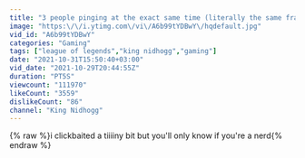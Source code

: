 ```yaml
---
title: "3 people pinging at the exact same time (literally the same frame)"
image: "https:\/\/i.ytimg.com\/vi\/A6b99tYDBwY\/hqdefault.jpg"
vid_id: "A6b99tYDBwY"
categories: "Gaming"
tags: ["league of legends","king nidhogg","gaming"]
date: "2021-10-31T15:50:40+03:00"
vid_date: "2021-10-29T20:44:55Z"
duration: "PT5S"
viewcount: "111970"
likeCount: "3559"
dislikeCount: "86"
channel: "King Nidhogg"
---
```

{% raw %}i clickbaited a tiiiiny bit but you'll only know if you're a nerd{% endraw %}
